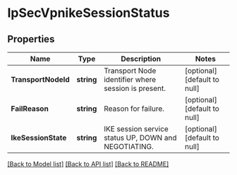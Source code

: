 # IpSecVpnikeSessionStatus

## Properties
Name | Type | Description | Notes
------------ | ------------- | ------------- | -------------
**TransportNodeId** | **string** | Transport Node identifier where session is present. | [optional] [default to null]
**FailReason** | **string** | Reason for failure. | [optional] [default to null]
**IkeSessionState** | **string** | IKE session service status UP, DOWN and NEGOTIATING. | [optional] [default to null]

[[Back to Model list]](../README.md#documentation-for-models) [[Back to API list]](../README.md#documentation-for-api-endpoints) [[Back to README]](../README.md)

